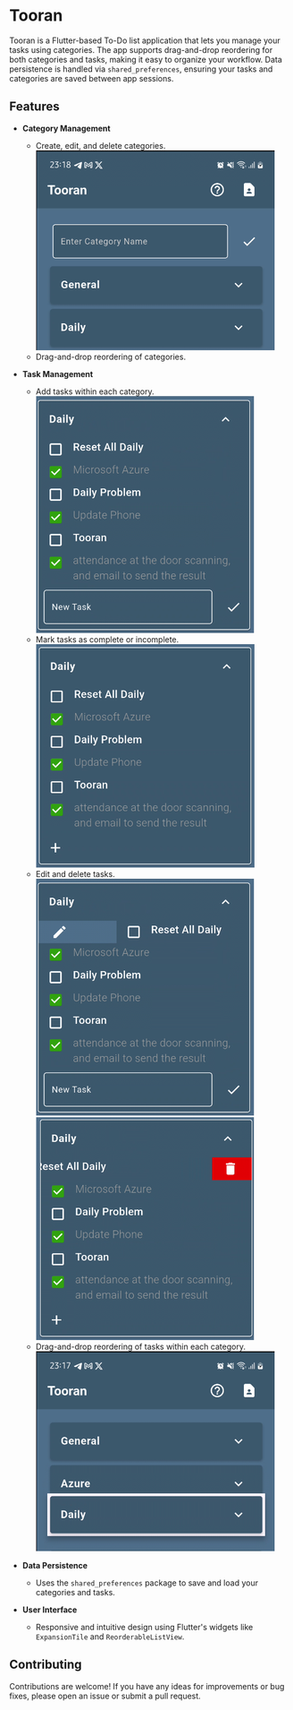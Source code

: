 # Tooran

Tooran is a Flutter-based To-Do list application that lets you manage your tasks using categories. The app supports drag-and-drop reordering for both categories and tasks, making it easy to organize your workflow. Data persistence is handled via `shared_preferences`, ensuring your tasks and categories are saved between app sessions.

## Features

- **Category Management**
  - Create, edit, and delete categories.
  ![alt text](image-6.png)
  - Drag-and-drop reordering of categories.

- **Task Management**
  - Add tasks within each category.
   ![alt text](image-2.png)
  - Mark tasks as complete or incomplete.
  ![alt text](image-1.png)
  - Edit and delete tasks.
  ![alt text](image-3.png)
  ![alt text](image-4.png)
  - Drag-and-drop reordering of tasks within each category.
  ![alt text](image-5.png)

- **Data Persistence**
  - Uses the `shared_preferences` package to save and load your categories and tasks.

- **User Interface**
  - Responsive and intuitive design using Flutter's widgets like `ExpansionTile` and `ReorderableListView`.

## Contributing

Contributions are welcome! If you have any ideas for improvements or bug fixes, please open an issue or submit a pull request.